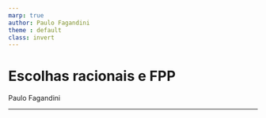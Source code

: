 ```yaml
---
marp: true
author: Paulo Fagandini
theme : default
class: invert
---
```


# Escolhas racionais e FPP
Paulo Fagandini

---

